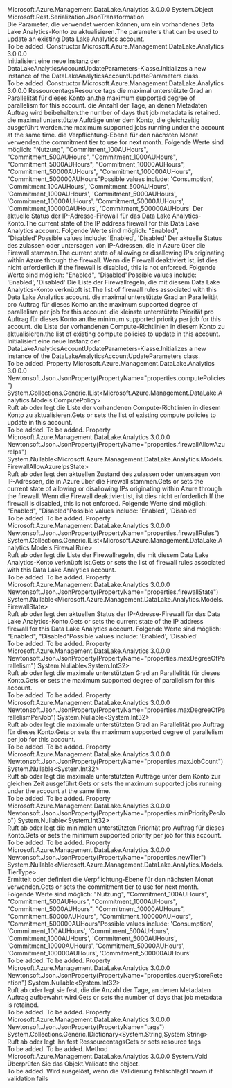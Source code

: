 <Type Name="DataLakeAnalyticsAccountUpdateParameters" FullName="Microsoft.Azure.Management.DataLake.Analytics.Models.DataLakeAnalyticsAccountUpdateParameters">
  <TypeSignature Language="C#" Value="public class DataLakeAnalyticsAccountUpdateParameters" />
  <TypeSignature Language="ILAsm" Value=".class public auto ansi beforefieldinit DataLakeAnalyticsAccountUpdateParameters extends System.Object" />
  <TypeSignature Language="DocId" Value="T:Microsoft.Azure.Management.DataLake.Analytics.Models.DataLakeAnalyticsAccountUpdateParameters" />
  <TypeSignature Language="VB.NET" Value="Public Class DataLakeAnalyticsAccountUpdateParameters" />
  <TypeSignature Language="F#" Value="type DataLakeAnalyticsAccountUpdateParameters = class" />
  <AssemblyInfo>
    <AssemblyName>Microsoft.Azure.Management.DataLake.Analytics</AssemblyName>
    <AssemblyVersion>3.0.0.0</AssemblyVersion>
  </AssemblyInfo>
  <Base>
    <BaseTypeName>System.Object</BaseTypeName>
  </Base>
  <Interfaces />
  <Attributes>
    <Attribute>
      <AttributeName>Microsoft.Rest.Serialization.JsonTransformation</AttributeName>
    </Attribute>
  </Attributes>
  <Docs>
    <summary>
            <span data-ttu-id="54406-101">Die Parameter, die verwendet werden können, um ein vorhandenes Data Lake Analytics-Konto zu aktualisieren.</span><span class="sxs-lookup"><span data-stu-id="54406-101">The parameters that can be used to update an existing Data Lake Analytics account.</span></span>
            </summary>
    <remarks>To be added.</remarks>
  </Docs>
  <Members>
    <Member MemberName=".ctor">
      <MemberSignature Language="C#" Value="public DataLakeAnalyticsAccountUpdateParameters ();" />
      <MemberSignature Language="ILAsm" Value=".method public hidebysig specialname rtspecialname instance void .ctor() cil managed" />
      <MemberSignature Language="DocId" Value="M:Microsoft.Azure.Management.DataLake.Analytics.Models.DataLakeAnalyticsAccountUpdateParameters.#ctor" />
      <MemberSignature Language="VB.NET" Value="Public Sub New ()" />
      <MemberType>Constructor</MemberType>
      <AssemblyInfo>
        <AssemblyName>Microsoft.Azure.Management.DataLake.Analytics</AssemblyName>
        <AssemblyVersion>3.0.0.0</AssemblyVersion>
      </AssemblyInfo>
      <Parameters />
      <Docs>
        <summary>
            <span data-ttu-id="54406-102">Initialisiert eine neue Instanz der DataLakeAnalyticsAccountUpdateParameters-Klasse.</span><span class="sxs-lookup"><span data-stu-id="54406-102">Initializes a new instance of the DataLakeAnalyticsAccountUpdateParameters class.</span></span>
            </summary>
        <remarks>To be added.</remarks>
      </Docs>
    </Member>
    <Member MemberName=".ctor">
      <MemberSignature Language="C#" Value="public DataLakeAnalyticsAccountUpdateParameters (System.Collections.Generic.IDictionary&lt;string,string&gt; tags = null, Nullable&lt;int&gt; maxDegreeOfParallelism = null, Nullable&lt;int&gt; queryStoreRetention = null, Nullable&lt;int&gt; maxJobCount = null, Nullable&lt;Microsoft.Azure.Management.DataLake.Analytics.Models.TierType&gt; newTier = null, Nullable&lt;Microsoft.Azure.Management.DataLake.Analytics.Models.FirewallState&gt; firewallState = null, Nullable&lt;Microsoft.Azure.Management.DataLake.Analytics.Models.FirewallAllowAzureIpsState&gt; firewallAllowAzureIps = null, System.Collections.Generic.IList&lt;Microsoft.Azure.Management.DataLake.Analytics.Models.FirewallRule&gt; firewallRules = null, Nullable&lt;int&gt; maxDegreeOfParallelismPerJob = null, Nullable&lt;int&gt; minPriorityPerJob = null, System.Collections.Generic.IList&lt;Microsoft.Azure.Management.DataLake.Analytics.Models.ComputePolicy&gt; computePolicies = null);" />
      <MemberSignature Language="ILAsm" Value=".method public hidebysig specialname rtspecialname instance void .ctor(class System.Collections.Generic.IDictionary`2&lt;string, string&gt; tags, valuetype System.Nullable`1&lt;int32&gt; maxDegreeOfParallelism, valuetype System.Nullable`1&lt;int32&gt; queryStoreRetention, valuetype System.Nullable`1&lt;int32&gt; maxJobCount, valuetype System.Nullable`1&lt;valuetype Microsoft.Azure.Management.DataLake.Analytics.Models.TierType&gt; newTier, valuetype System.Nullable`1&lt;valuetype Microsoft.Azure.Management.DataLake.Analytics.Models.FirewallState&gt; firewallState, valuetype System.Nullable`1&lt;valuetype Microsoft.Azure.Management.DataLake.Analytics.Models.FirewallAllowAzureIpsState&gt; firewallAllowAzureIps, class System.Collections.Generic.IList`1&lt;class Microsoft.Azure.Management.DataLake.Analytics.Models.FirewallRule&gt; firewallRules, valuetype System.Nullable`1&lt;int32&gt; maxDegreeOfParallelismPerJob, valuetype System.Nullable`1&lt;int32&gt; minPriorityPerJob, class System.Collections.Generic.IList`1&lt;class Microsoft.Azure.Management.DataLake.Analytics.Models.ComputePolicy&gt; computePolicies) cil managed" />
      <MemberSignature Language="DocId" Value="M:Microsoft.Azure.Management.DataLake.Analytics.Models.DataLakeAnalyticsAccountUpdateParameters.#ctor(System.Collections.Generic.IDictionary{System.String,System.String},System.Nullable{System.Int32},System.Nullable{System.Int32},System.Nullable{System.Int32},System.Nullable{Microsoft.Azure.Management.DataLake.Analytics.Models.TierType},System.Nullable{Microsoft.Azure.Management.DataLake.Analytics.Models.FirewallState},System.Nullable{Microsoft.Azure.Management.DataLake.Analytics.Models.FirewallAllowAzureIpsState},System.Collections.Generic.IList{Microsoft.Azure.Management.DataLake.Analytics.Models.FirewallRule},System.Nullable{System.Int32},System.Nullable{System.Int32},System.Collections.Generic.IList{Microsoft.Azure.Management.DataLake.Analytics.Models.ComputePolicy})" />
      <MemberSignature Language="VB.NET" Value="Public Sub New (Optional tags As IDictionary(Of String, String) = null, Optional maxDegreeOfParallelism As Nullable(Of Integer) = null, Optional queryStoreRetention As Nullable(Of Integer) = null, Optional maxJobCount As Nullable(Of Integer) = null, Optional newTier As Nullable(Of TierType) = null, Optional firewallState As Nullable(Of FirewallState) = null, Optional firewallAllowAzureIps As Nullable(Of FirewallAllowAzureIpsState) = null, Optional firewallRules As IList(Of FirewallRule) = null, Optional maxDegreeOfParallelismPerJob As Nullable(Of Integer) = null, Optional minPriorityPerJob As Nullable(Of Integer) = null, Optional computePolicies As IList(Of ComputePolicy) = null)" />
      <MemberSignature Language="F#" Value="new Microsoft.Azure.Management.DataLake.Analytics.Models.DataLakeAnalyticsAccountUpdateParameters : System.Collections.Generic.IDictionary&lt;string, string&gt; * Nullable&lt;int&gt; * Nullable&lt;int&gt; * Nullable&lt;int&gt; * Nullable&lt;Microsoft.Azure.Management.DataLake.Analytics.Models.TierType&gt; * Nullable&lt;Microsoft.Azure.Management.DataLake.Analytics.Models.FirewallState&gt; * Nullable&lt;Microsoft.Azure.Management.DataLake.Analytics.Models.FirewallAllowAzureIpsState&gt; * System.Collections.Generic.IList&lt;Microsoft.Azure.Management.DataLake.Analytics.Models.FirewallRule&gt; * Nullable&lt;int&gt; * Nullable&lt;int&gt; * System.Collections.Generic.IList&lt;Microsoft.Azure.Management.DataLake.Analytics.Models.ComputePolicy&gt; -&gt; Microsoft.Azure.Management.DataLake.Analytics.Models.DataLakeAnalyticsAccountUpdateParameters" Usage="new Microsoft.Azure.Management.DataLake.Analytics.Models.DataLakeAnalyticsAccountUpdateParameters (tags, maxDegreeOfParallelism, queryStoreRetention, maxJobCount, newTier, firewallState, firewallAllowAzureIps, firewallRules, maxDegreeOfParallelismPerJob, minPriorityPerJob, computePolicies)" />
      <MemberType>Constructor</MemberType>
      <AssemblyInfo>
        <AssemblyName>Microsoft.Azure.Management.DataLake.Analytics</AssemblyName>
        <AssemblyVersion>3.0.0.0</AssemblyVersion>
      </AssemblyInfo>
      <Parameters>
        <Parameter Name="tags" Type="System.Collections.Generic.IDictionary&lt;System.String,System.String&gt;" />
        <Parameter Name="maxDegreeOfParallelism" Type="System.Nullable&lt;System.Int32&gt;" />
        <Parameter Name="queryStoreRetention" Type="System.Nullable&lt;System.Int32&gt;" />
        <Parameter Name="maxJobCount" Type="System.Nullable&lt;System.Int32&gt;" />
        <Parameter Name="newTier" Type="System.Nullable&lt;Microsoft.Azure.Management.DataLake.Analytics.Models.TierType&gt;" />
        <Parameter Name="firewallState" Type="System.Nullable&lt;Microsoft.Azure.Management.DataLake.Analytics.Models.FirewallState&gt;" />
        <Parameter Name="firewallAllowAzureIps" Type="System.Nullable&lt;Microsoft.Azure.Management.DataLake.Analytics.Models.FirewallAllowAzureIpsState&gt;" />
        <Parameter Name="firewallRules" Type="System.Collections.Generic.IList&lt;Microsoft.Azure.Management.DataLake.Analytics.Models.FirewallRule&gt;" />
        <Parameter Name="maxDegreeOfParallelismPerJob" Type="System.Nullable&lt;System.Int32&gt;" />
        <Parameter Name="minPriorityPerJob" Type="System.Nullable&lt;System.Int32&gt;" />
        <Parameter Name="computePolicies" Type="System.Collections.Generic.IList&lt;Microsoft.Azure.Management.DataLake.Analytics.Models.ComputePolicy&gt;" />
      </Parameters>
      <Docs>
        <param name="tags"><span data-ttu-id="54406-103">Ressourcentags</span><span class="sxs-lookup"><span data-stu-id="54406-103">Resource tags</span></span></param>
        <param name="maxDegreeOfParallelism"><span data-ttu-id="54406-104">die maximal unterstützte Grad an Parallelität für dieses Konto an.</span><span class="sxs-lookup"><span data-stu-id="54406-104">the maximum supported degree of parallelism for this account.</span></span></param>
        <param name="queryStoreRetention"><span data-ttu-id="54406-105">die Anzahl der Tage, an denen Metadaten Auftrag wird beibehalten.</span><span class="sxs-lookup"><span data-stu-id="54406-105">the number of days that job metadata is retained.</span></span></param>
        <param name="maxJobCount"><span data-ttu-id="54406-106">die maximal unterstützte Aufträge unter dem Konto, die gleichzeitig ausgeführt werden.</span><span class="sxs-lookup"><span data-stu-id="54406-106">the maximum supported jobs running under the account at the same time.</span></span></param>
        <param name="newTier"><span data-ttu-id="54406-107">die Verpflichtung-Ebene für den nächsten Monat verwenden.</span><span class="sxs-lookup"><span data-stu-id="54406-107">the commitment tier to use for next month.</span></span>
            <span data-ttu-id="54406-108">Folgende Werte sind möglich: "Nutzung", "Commitment_100AUHours", "Commitment_500AUHours", "Commitment_1000AUHours", "Commitment_5000AUHours", "Commitment_10000AUHours", "Commitment_50000AUHours", "Commitment_100000AUHours", "Commitment_500000AUHours"</span><span class="sxs-lookup"><span data-stu-id="54406-108">Possible values include: 'Consumption', 'Commitment_100AUHours', 'Commitment_500AUHours', 'Commitment_1000AUHours', 'Commitment_5000AUHours', 'Commitment_10000AUHours', 'Commitment_50000AUHours', 'Commitment_100000AUHours', 'Commitment_500000AUHours'</span></span></param>
        <param name="firewallState"><span data-ttu-id="54406-109">Der aktuelle Status der IP-Adresse-Firewall für das Data Lake Analytics-Konto.</span><span class="sxs-lookup"><span data-stu-id="54406-109">The current state of the IP address firewall for this Data Lake Analytics account.</span></span> <span data-ttu-id="54406-110">Folgende Werte sind möglich: "Enabled", "Disabled"</span><span class="sxs-lookup"><span data-stu-id="54406-110">Possible values include: 'Enabled', 'Disabled'</span></span></param>
        <param name="firewallAllowAzureIps"><span data-ttu-id="54406-111">Der aktuelle Status des zulassen oder untersagen von IP-Adressen, die in Azure über die Firewall stammen.</span><span class="sxs-lookup"><span data-stu-id="54406-111">The current state of allowing or disallowing IPs originating within Azure through the firewall.</span></span>
            <span data-ttu-id="54406-112">Wenn die Firewall deaktiviert ist, ist dies nicht erforderlich.</span><span class="sxs-lookup"><span data-stu-id="54406-112">If the firewall is disabled, this is not enforced.</span></span> <span data-ttu-id="54406-113">Folgende Werte sind möglich: "Enabled", "Disabled"</span><span class="sxs-lookup"><span data-stu-id="54406-113">Possible values include: 'Enabled', 'Disabled'</span></span></param>
        <param name="firewallRules"><span data-ttu-id="54406-114">Die Liste der Firewallregeln, die mit diesem Data Lake Analytics-Konto verknüpft ist.</span><span class="sxs-lookup"><span data-stu-id="54406-114">The list of firewall rules associated with this Data Lake Analytics account.</span></span></param>
        <param name="maxDegreeOfParallelismPerJob"><span data-ttu-id="54406-115">die maximal unterstützte Grad an Parallelität pro Auftrag für dieses Konto an.</span><span class="sxs-lookup"><span data-stu-id="54406-115">the maximum supported degree of parallelism per job for this account.</span></span></param>
        <param name="minPriorityPerJob"><span data-ttu-id="54406-116">die kleinste unterstützte Priorität pro Auftrag für dieses Konto an.</span><span class="sxs-lookup"><span data-stu-id="54406-116">the minimum supported priority per job for this account.</span></span></param>
        <param name="computePolicies"><span data-ttu-id="54406-117">die Liste der vorhandenen Compute-Richtlinien in diesem Konto zu aktualisieren.</span><span class="sxs-lookup"><span data-stu-id="54406-117">the list of existing compute policies to update in this account.</span></span></param>
        <summary>
            <span data-ttu-id="54406-118">Initialisiert eine neue Instanz der DataLakeAnalyticsAccountUpdateParameters-Klasse.</span><span class="sxs-lookup"><span data-stu-id="54406-118">Initializes a new instance of the DataLakeAnalyticsAccountUpdateParameters class.</span></span>
            </summary>
        <remarks>To be added.</remarks>
      </Docs>
    </Member>
    <Member MemberName="ComputePolicies">
      <MemberSignature Language="C#" Value="public System.Collections.Generic.IList&lt;Microsoft.Azure.Management.DataLake.Analytics.Models.ComputePolicy&gt; ComputePolicies { get; set; }" />
      <MemberSignature Language="ILAsm" Value=".property instance class System.Collections.Generic.IList`1&lt;class Microsoft.Azure.Management.DataLake.Analytics.Models.ComputePolicy&gt; ComputePolicies" />
      <MemberSignature Language="DocId" Value="P:Microsoft.Azure.Management.DataLake.Analytics.Models.DataLakeAnalyticsAccountUpdateParameters.ComputePolicies" />
      <MemberSignature Language="VB.NET" Value="Public Property ComputePolicies As IList(Of ComputePolicy)" />
      <MemberSignature Language="F#" Value="member this.ComputePolicies : System.Collections.Generic.IList&lt;Microsoft.Azure.Management.DataLake.Analytics.Models.ComputePolicy&gt; with get, set" Usage="Microsoft.Azure.Management.DataLake.Analytics.Models.DataLakeAnalyticsAccountUpdateParameters.ComputePolicies" />
      <MemberType>Property</MemberType>
      <AssemblyInfo>
        <AssemblyName>Microsoft.Azure.Management.DataLake.Analytics</AssemblyName>
        <AssemblyVersion>3.0.0.0</AssemblyVersion>
      </AssemblyInfo>
      <Attributes>
        <Attribute>
          <AttributeName>Newtonsoft.Json.JsonProperty(PropertyName="properties.computePolicies")</AttributeName>
        </Attribute>
      </Attributes>
      <ReturnValue>
        <ReturnType>System.Collections.Generic.IList&lt;Microsoft.Azure.Management.DataLake.Analytics.Models.ComputePolicy&gt;</ReturnType>
      </ReturnValue>
      <Docs>
        <summary>
            <span data-ttu-id="54406-119">Ruft ab oder legt die Liste der vorhandenen Compute-Richtlinien in diesem Konto zu aktualisieren.</span><span class="sxs-lookup"><span data-stu-id="54406-119">Gets or sets the list of existing compute policies to update in this account.</span></span>
            </summary>
        <value>To be added.</value>
        <remarks>To be added.</remarks>
      </Docs>
    </Member>
    <Member MemberName="FirewallAllowAzureIps">
      <MemberSignature Language="C#" Value="public Nullable&lt;Microsoft.Azure.Management.DataLake.Analytics.Models.FirewallAllowAzureIpsState&gt; FirewallAllowAzureIps { get; set; }" />
      <MemberSignature Language="ILAsm" Value=".property instance valuetype System.Nullable`1&lt;valuetype Microsoft.Azure.Management.DataLake.Analytics.Models.FirewallAllowAzureIpsState&gt; FirewallAllowAzureIps" />
      <MemberSignature Language="DocId" Value="P:Microsoft.Azure.Management.DataLake.Analytics.Models.DataLakeAnalyticsAccountUpdateParameters.FirewallAllowAzureIps" />
      <MemberSignature Language="VB.NET" Value="Public Property FirewallAllowAzureIps As Nullable(Of FirewallAllowAzureIpsState)" />
      <MemberSignature Language="F#" Value="member this.FirewallAllowAzureIps : Nullable&lt;Microsoft.Azure.Management.DataLake.Analytics.Models.FirewallAllowAzureIpsState&gt; with get, set" Usage="Microsoft.Azure.Management.DataLake.Analytics.Models.DataLakeAnalyticsAccountUpdateParameters.FirewallAllowAzureIps" />
      <MemberType>Property</MemberType>
      <AssemblyInfo>
        <AssemblyName>Microsoft.Azure.Management.DataLake.Analytics</AssemblyName>
        <AssemblyVersion>3.0.0.0</AssemblyVersion>
      </AssemblyInfo>
      <Attributes>
        <Attribute>
          <AttributeName>Newtonsoft.Json.JsonProperty(PropertyName="properties.firewallAllowAzureIps")</AttributeName>
        </Attribute>
      </Attributes>
      <ReturnValue>
        <ReturnType>System.Nullable&lt;Microsoft.Azure.Management.DataLake.Analytics.Models.FirewallAllowAzureIpsState&gt;</ReturnType>
      </ReturnValue>
      <Docs>
        <summary>
            <span data-ttu-id="54406-120">Ruft ab oder legt den aktuellen Zustand des zulassen oder untersagen von IP-Adressen, die in Azure über die Firewall stammen.</span><span class="sxs-lookup"><span data-stu-id="54406-120">Gets or sets the current state of allowing or disallowing IPs originating within Azure through the firewall.</span></span> <span data-ttu-id="54406-121">Wenn die Firewall deaktiviert ist, ist dies nicht erforderlich.</span><span class="sxs-lookup"><span data-stu-id="54406-121">If the firewall is disabled, this is not enforced.</span></span> <span data-ttu-id="54406-122">Folgende Werte sind möglich: "Enabled", "Disabled"</span><span class="sxs-lookup"><span data-stu-id="54406-122">Possible values include: 'Enabled', 'Disabled'</span></span>
            </summary>
        <value>To be added.</value>
        <remarks>To be added.</remarks>
      </Docs>
    </Member>
    <Member MemberName="FirewallRules">
      <MemberSignature Language="C#" Value="public System.Collections.Generic.IList&lt;Microsoft.Azure.Management.DataLake.Analytics.Models.FirewallRule&gt; FirewallRules { get; set; }" />
      <MemberSignature Language="ILAsm" Value=".property instance class System.Collections.Generic.IList`1&lt;class Microsoft.Azure.Management.DataLake.Analytics.Models.FirewallRule&gt; FirewallRules" />
      <MemberSignature Language="DocId" Value="P:Microsoft.Azure.Management.DataLake.Analytics.Models.DataLakeAnalyticsAccountUpdateParameters.FirewallRules" />
      <MemberSignature Language="VB.NET" Value="Public Property FirewallRules As IList(Of FirewallRule)" />
      <MemberSignature Language="F#" Value="member this.FirewallRules : System.Collections.Generic.IList&lt;Microsoft.Azure.Management.DataLake.Analytics.Models.FirewallRule&gt; with get, set" Usage="Microsoft.Azure.Management.DataLake.Analytics.Models.DataLakeAnalyticsAccountUpdateParameters.FirewallRules" />
      <MemberType>Property</MemberType>
      <AssemblyInfo>
        <AssemblyName>Microsoft.Azure.Management.DataLake.Analytics</AssemblyName>
        <AssemblyVersion>3.0.0.0</AssemblyVersion>
      </AssemblyInfo>
      <Attributes>
        <Attribute>
          <AttributeName>Newtonsoft.Json.JsonProperty(PropertyName="properties.firewallRules")</AttributeName>
        </Attribute>
      </Attributes>
      <ReturnValue>
        <ReturnType>System.Collections.Generic.IList&lt;Microsoft.Azure.Management.DataLake.Analytics.Models.FirewallRule&gt;</ReturnType>
      </ReturnValue>
      <Docs>
        <summary>
            <span data-ttu-id="54406-123">Ruft ab oder legt die Liste der Firewallregeln, die mit diesem Data Lake Analytics-Konto verknüpft ist.</span><span class="sxs-lookup"><span data-stu-id="54406-123">Gets or sets the list of firewall rules associated with this Data Lake Analytics account.</span></span>
            </summary>
        <value>To be added.</value>
        <remarks>To be added.</remarks>
      </Docs>
    </Member>
    <Member MemberName="FirewallState">
      <MemberSignature Language="C#" Value="public Nullable&lt;Microsoft.Azure.Management.DataLake.Analytics.Models.FirewallState&gt; FirewallState { get; set; }" />
      <MemberSignature Language="ILAsm" Value=".property instance valuetype System.Nullable`1&lt;valuetype Microsoft.Azure.Management.DataLake.Analytics.Models.FirewallState&gt; FirewallState" />
      <MemberSignature Language="DocId" Value="P:Microsoft.Azure.Management.DataLake.Analytics.Models.DataLakeAnalyticsAccountUpdateParameters.FirewallState" />
      <MemberSignature Language="VB.NET" Value="Public Property FirewallState As Nullable(Of FirewallState)" />
      <MemberSignature Language="F#" Value="member this.FirewallState : Nullable&lt;Microsoft.Azure.Management.DataLake.Analytics.Models.FirewallState&gt; with get, set" Usage="Microsoft.Azure.Management.DataLake.Analytics.Models.DataLakeAnalyticsAccountUpdateParameters.FirewallState" />
      <MemberType>Property</MemberType>
      <AssemblyInfo>
        <AssemblyName>Microsoft.Azure.Management.DataLake.Analytics</AssemblyName>
        <AssemblyVersion>3.0.0.0</AssemblyVersion>
      </AssemblyInfo>
      <Attributes>
        <Attribute>
          <AttributeName>Newtonsoft.Json.JsonProperty(PropertyName="properties.firewallState")</AttributeName>
        </Attribute>
      </Attributes>
      <ReturnValue>
        <ReturnType>System.Nullable&lt;Microsoft.Azure.Management.DataLake.Analytics.Models.FirewallState&gt;</ReturnType>
      </ReturnValue>
      <Docs>
        <summary>
            <span data-ttu-id="54406-124">Ruft ab oder legt den aktuellen Status der IP-Adresse-Firewall für das Data Lake Analytics-Konto.</span><span class="sxs-lookup"><span data-stu-id="54406-124">Gets or sets the current state of the IP address firewall for this Data Lake Analytics account.</span></span> <span data-ttu-id="54406-125">Folgende Werte sind möglich: "Enabled", "Disabled"</span><span class="sxs-lookup"><span data-stu-id="54406-125">Possible values include: 'Enabled', 'Disabled'</span></span>
            </summary>
        <value>To be added.</value>
        <remarks>To be added.</remarks>
      </Docs>
    </Member>
    <Member MemberName="MaxDegreeOfParallelism">
      <MemberSignature Language="C#" Value="public Nullable&lt;int&gt; MaxDegreeOfParallelism { get; set; }" />
      <MemberSignature Language="ILAsm" Value=".property instance valuetype System.Nullable`1&lt;int32&gt; MaxDegreeOfParallelism" />
      <MemberSignature Language="DocId" Value="P:Microsoft.Azure.Management.DataLake.Analytics.Models.DataLakeAnalyticsAccountUpdateParameters.MaxDegreeOfParallelism" />
      <MemberSignature Language="VB.NET" Value="Public Property MaxDegreeOfParallelism As Nullable(Of Integer)" />
      <MemberSignature Language="F#" Value="member this.MaxDegreeOfParallelism : Nullable&lt;int&gt; with get, set" Usage="Microsoft.Azure.Management.DataLake.Analytics.Models.DataLakeAnalyticsAccountUpdateParameters.MaxDegreeOfParallelism" />
      <MemberType>Property</MemberType>
      <AssemblyInfo>
        <AssemblyName>Microsoft.Azure.Management.DataLake.Analytics</AssemblyName>
        <AssemblyVersion>3.0.0.0</AssemblyVersion>
      </AssemblyInfo>
      <Attributes>
        <Attribute>
          <AttributeName>Newtonsoft.Json.JsonProperty(PropertyName="properties.maxDegreeOfParallelism")</AttributeName>
        </Attribute>
      </Attributes>
      <ReturnValue>
        <ReturnType>System.Nullable&lt;System.Int32&gt;</ReturnType>
      </ReturnValue>
      <Docs>
        <summary>
            <span data-ttu-id="54406-126">Ruft ab oder legt die maximale unterstützten Grad an Parallelität für dieses Konto.</span><span class="sxs-lookup"><span data-stu-id="54406-126">Gets or sets the maximum supported degree of parallelism for this account.</span></span>
            </summary>
        <value>To be added.</value>
        <remarks>To be added.</remarks>
      </Docs>
    </Member>
    <Member MemberName="MaxDegreeOfParallelismPerJob">
      <MemberSignature Language="C#" Value="public Nullable&lt;int&gt; MaxDegreeOfParallelismPerJob { get; set; }" />
      <MemberSignature Language="ILAsm" Value=".property instance valuetype System.Nullable`1&lt;int32&gt; MaxDegreeOfParallelismPerJob" />
      <MemberSignature Language="DocId" Value="P:Microsoft.Azure.Management.DataLake.Analytics.Models.DataLakeAnalyticsAccountUpdateParameters.MaxDegreeOfParallelismPerJob" />
      <MemberSignature Language="VB.NET" Value="Public Property MaxDegreeOfParallelismPerJob As Nullable(Of Integer)" />
      <MemberSignature Language="F#" Value="member this.MaxDegreeOfParallelismPerJob : Nullable&lt;int&gt; with get, set" Usage="Microsoft.Azure.Management.DataLake.Analytics.Models.DataLakeAnalyticsAccountUpdateParameters.MaxDegreeOfParallelismPerJob" />
      <MemberType>Property</MemberType>
      <AssemblyInfo>
        <AssemblyName>Microsoft.Azure.Management.DataLake.Analytics</AssemblyName>
        <AssemblyVersion>3.0.0.0</AssemblyVersion>
      </AssemblyInfo>
      <Attributes>
        <Attribute>
          <AttributeName>Newtonsoft.Json.JsonProperty(PropertyName="properties.maxDegreeOfParallelismPerJob")</AttributeName>
        </Attribute>
      </Attributes>
      <ReturnValue>
        <ReturnType>System.Nullable&lt;System.Int32&gt;</ReturnType>
      </ReturnValue>
      <Docs>
        <summary>
            <span data-ttu-id="54406-127">Ruft ab oder legt die maximale unterstützten Grad an Parallelität pro Auftrag für dieses Konto.</span><span class="sxs-lookup"><span data-stu-id="54406-127">Gets or sets the maximum supported degree of parallelism per job for this account.</span></span>
            </summary>
        <value>To be added.</value>
        <remarks>To be added.</remarks>
      </Docs>
    </Member>
    <Member MemberName="MaxJobCount">
      <MemberSignature Language="C#" Value="public Nullable&lt;int&gt; MaxJobCount { get; set; }" />
      <MemberSignature Language="ILAsm" Value=".property instance valuetype System.Nullable`1&lt;int32&gt; MaxJobCount" />
      <MemberSignature Language="DocId" Value="P:Microsoft.Azure.Management.DataLake.Analytics.Models.DataLakeAnalyticsAccountUpdateParameters.MaxJobCount" />
      <MemberSignature Language="VB.NET" Value="Public Property MaxJobCount As Nullable(Of Integer)" />
      <MemberSignature Language="F#" Value="member this.MaxJobCount : Nullable&lt;int&gt; with get, set" Usage="Microsoft.Azure.Management.DataLake.Analytics.Models.DataLakeAnalyticsAccountUpdateParameters.MaxJobCount" />
      <MemberType>Property</MemberType>
      <AssemblyInfo>
        <AssemblyName>Microsoft.Azure.Management.DataLake.Analytics</AssemblyName>
        <AssemblyVersion>3.0.0.0</AssemblyVersion>
      </AssemblyInfo>
      <Attributes>
        <Attribute>
          <AttributeName>Newtonsoft.Json.JsonProperty(PropertyName="properties.maxJobCount")</AttributeName>
        </Attribute>
      </Attributes>
      <ReturnValue>
        <ReturnType>System.Nullable&lt;System.Int32&gt;</ReturnType>
      </ReturnValue>
      <Docs>
        <summary>
            <span data-ttu-id="54406-128">Ruft ab oder legt die maximale unterstützten Aufträge unter dem Konto zur gleichen Zeit ausgeführt.</span><span class="sxs-lookup"><span data-stu-id="54406-128">Gets or sets the maximum supported jobs running under the account at the same time.</span></span>
            </summary>
        <value>To be added.</value>
        <remarks>To be added.</remarks>
      </Docs>
    </Member>
    <Member MemberName="MinPriorityPerJob">
      <MemberSignature Language="C#" Value="public Nullable&lt;int&gt; MinPriorityPerJob { get; set; }" />
      <MemberSignature Language="ILAsm" Value=".property instance valuetype System.Nullable`1&lt;int32&gt; MinPriorityPerJob" />
      <MemberSignature Language="DocId" Value="P:Microsoft.Azure.Management.DataLake.Analytics.Models.DataLakeAnalyticsAccountUpdateParameters.MinPriorityPerJob" />
      <MemberSignature Language="VB.NET" Value="Public Property MinPriorityPerJob As Nullable(Of Integer)" />
      <MemberSignature Language="F#" Value="member this.MinPriorityPerJob : Nullable&lt;int&gt; with get, set" Usage="Microsoft.Azure.Management.DataLake.Analytics.Models.DataLakeAnalyticsAccountUpdateParameters.MinPriorityPerJob" />
      <MemberType>Property</MemberType>
      <AssemblyInfo>
        <AssemblyName>Microsoft.Azure.Management.DataLake.Analytics</AssemblyName>
        <AssemblyVersion>3.0.0.0</AssemblyVersion>
      </AssemblyInfo>
      <Attributes>
        <Attribute>
          <AttributeName>Newtonsoft.Json.JsonProperty(PropertyName="properties.minPriorityPerJob")</AttributeName>
        </Attribute>
      </Attributes>
      <ReturnValue>
        <ReturnType>System.Nullable&lt;System.Int32&gt;</ReturnType>
      </ReturnValue>
      <Docs>
        <summary>
            <span data-ttu-id="54406-129">Ruft ab oder legt die minimalen unterstützten Priorität pro Auftrag für dieses Konto.</span><span class="sxs-lookup"><span data-stu-id="54406-129">Gets or sets the minimum supported priority per job for this account.</span></span>
            </summary>
        <value>To be added.</value>
        <remarks>To be added.</remarks>
      </Docs>
    </Member>
    <Member MemberName="NewTier">
      <MemberSignature Language="C#" Value="public Nullable&lt;Microsoft.Azure.Management.DataLake.Analytics.Models.TierType&gt; NewTier { get; set; }" />
      <MemberSignature Language="ILAsm" Value=".property instance valuetype System.Nullable`1&lt;valuetype Microsoft.Azure.Management.DataLake.Analytics.Models.TierType&gt; NewTier" />
      <MemberSignature Language="DocId" Value="P:Microsoft.Azure.Management.DataLake.Analytics.Models.DataLakeAnalyticsAccountUpdateParameters.NewTier" />
      <MemberSignature Language="VB.NET" Value="Public Property NewTier As Nullable(Of TierType)" />
      <MemberSignature Language="F#" Value="member this.NewTier : Nullable&lt;Microsoft.Azure.Management.DataLake.Analytics.Models.TierType&gt; with get, set" Usage="Microsoft.Azure.Management.DataLake.Analytics.Models.DataLakeAnalyticsAccountUpdateParameters.NewTier" />
      <MemberType>Property</MemberType>
      <AssemblyInfo>
        <AssemblyName>Microsoft.Azure.Management.DataLake.Analytics</AssemblyName>
        <AssemblyVersion>3.0.0.0</AssemblyVersion>
      </AssemblyInfo>
      <Attributes>
        <Attribute>
          <AttributeName>Newtonsoft.Json.JsonProperty(PropertyName="properties.newTier")</AttributeName>
        </Attribute>
      </Attributes>
      <ReturnValue>
        <ReturnType>System.Nullable&lt;Microsoft.Azure.Management.DataLake.Analytics.Models.TierType&gt;</ReturnType>
      </ReturnValue>
      <Docs>
        <summary>
            <span data-ttu-id="54406-130">Ermittelt oder definiert die Verpflichtung-Ebene für den nächsten Monat verwenden.</span><span class="sxs-lookup"><span data-stu-id="54406-130">Gets or sets the commitment tier to use for next month.</span></span> <span data-ttu-id="54406-131">Folgende Werte sind möglich: "Nutzung", "Commitment_100AUHours", "Commitment_500AUHours", "Commitment_1000AUHours", "Commitment_5000AUHours", "Commitment_10000AUHours", "Commitment_50000AUHours", "Commitment_100000AUHours", "Commitment_500000AUHours"</span><span class="sxs-lookup"><span data-stu-id="54406-131">Possible values include: 'Consumption', 'Commitment_100AUHours', 'Commitment_500AUHours', 'Commitment_1000AUHours', 'Commitment_5000AUHours', 'Commitment_10000AUHours', 'Commitment_50000AUHours', 'Commitment_100000AUHours', 'Commitment_500000AUHours'</span></span>
            </summary>
        <value>To be added.</value>
        <remarks>To be added.</remarks>
      </Docs>
    </Member>
    <Member MemberName="QueryStoreRetention">
      <MemberSignature Language="C#" Value="public Nullable&lt;int&gt; QueryStoreRetention { get; set; }" />
      <MemberSignature Language="ILAsm" Value=".property instance valuetype System.Nullable`1&lt;int32&gt; QueryStoreRetention" />
      <MemberSignature Language="DocId" Value="P:Microsoft.Azure.Management.DataLake.Analytics.Models.DataLakeAnalyticsAccountUpdateParameters.QueryStoreRetention" />
      <MemberSignature Language="VB.NET" Value="Public Property QueryStoreRetention As Nullable(Of Integer)" />
      <MemberSignature Language="F#" Value="member this.QueryStoreRetention : Nullable&lt;int&gt; with get, set" Usage="Microsoft.Azure.Management.DataLake.Analytics.Models.DataLakeAnalyticsAccountUpdateParameters.QueryStoreRetention" />
      <MemberType>Property</MemberType>
      <AssemblyInfo>
        <AssemblyName>Microsoft.Azure.Management.DataLake.Analytics</AssemblyName>
        <AssemblyVersion>3.0.0.0</AssemblyVersion>
      </AssemblyInfo>
      <Attributes>
        <Attribute>
          <AttributeName>Newtonsoft.Json.JsonProperty(PropertyName="properties.queryStoreRetention")</AttributeName>
        </Attribute>
      </Attributes>
      <ReturnValue>
        <ReturnType>System.Nullable&lt;System.Int32&gt;</ReturnType>
      </ReturnValue>
      <Docs>
        <summary>
            <span data-ttu-id="54406-132">Ruft ab oder legt sie fest, die die Anzahl der Tage, an denen Metadaten Auftrag aufbewahrt wird.</span><span class="sxs-lookup"><span data-stu-id="54406-132">Gets or sets the number of days that job metadata is retained.</span></span>
            </summary>
        <value>To be added.</value>
        <remarks>To be added.</remarks>
      </Docs>
    </Member>
    <Member MemberName="Tags">
      <MemberSignature Language="C#" Value="public System.Collections.Generic.IDictionary&lt;string,string&gt; Tags { get; set; }" />
      <MemberSignature Language="ILAsm" Value=".property instance class System.Collections.Generic.IDictionary`2&lt;string, string&gt; Tags" />
      <MemberSignature Language="DocId" Value="P:Microsoft.Azure.Management.DataLake.Analytics.Models.DataLakeAnalyticsAccountUpdateParameters.Tags" />
      <MemberSignature Language="VB.NET" Value="Public Property Tags As IDictionary(Of String, String)" />
      <MemberSignature Language="F#" Value="member this.Tags : System.Collections.Generic.IDictionary&lt;string, string&gt; with get, set" Usage="Microsoft.Azure.Management.DataLake.Analytics.Models.DataLakeAnalyticsAccountUpdateParameters.Tags" />
      <MemberType>Property</MemberType>
      <AssemblyInfo>
        <AssemblyName>Microsoft.Azure.Management.DataLake.Analytics</AssemblyName>
        <AssemblyVersion>3.0.0.0</AssemblyVersion>
      </AssemblyInfo>
      <Attributes>
        <Attribute>
          <AttributeName>Newtonsoft.Json.JsonProperty(PropertyName="tags")</AttributeName>
        </Attribute>
      </Attributes>
      <ReturnValue>
        <ReturnType>System.Collections.Generic.IDictionary&lt;System.String,System.String&gt;</ReturnType>
      </ReturnValue>
      <Docs>
        <summary>
            <span data-ttu-id="54406-133">Ruft ab oder legt ihn fest Ressourcentags</span><span class="sxs-lookup"><span data-stu-id="54406-133">Gets or sets resource tags</span></span>
            </summary>
        <value>To be added.</value>
        <remarks>To be added.</remarks>
      </Docs>
    </Member>
    <Member MemberName="Validate">
      <MemberSignature Language="C#" Value="public virtual void Validate ();" />
      <MemberSignature Language="ILAsm" Value=".method public hidebysig newslot virtual instance void Validate() cil managed" />
      <MemberSignature Language="DocId" Value="M:Microsoft.Azure.Management.DataLake.Analytics.Models.DataLakeAnalyticsAccountUpdateParameters.Validate" />
      <MemberSignature Language="VB.NET" Value="Public Overridable Sub Validate ()" />
      <MemberSignature Language="F#" Value="abstract member Validate : unit -&gt; unit&#xA;override this.Validate : unit -&gt; unit" Usage="dataLakeAnalyticsAccountUpdateParameters.Validate " />
      <MemberType>Method</MemberType>
      <AssemblyInfo>
        <AssemblyName>Microsoft.Azure.Management.DataLake.Analytics</AssemblyName>
        <AssemblyVersion>3.0.0.0</AssemblyVersion>
      </AssemblyInfo>
      <ReturnValue>
        <ReturnType>System.Void</ReturnType>
      </ReturnValue>
      <Parameters />
      <Docs>
        <summary>
            <span data-ttu-id="54406-134">Überprüfen Sie das Objekt.</span><span class="sxs-lookup"><span data-stu-id="54406-134">Validate the object.</span></span>
            </summary>
        <remarks>To be added.</remarks>
        <exception cref="T:Microsoft.Rest.ValidationException">
            <span data-ttu-id="54406-135">Wird ausgelöst, wenn die Validierung fehlschlägt</span><span class="sxs-lookup"><span data-stu-id="54406-135">Thrown if validation fails</span></span>
            </exception>
      </Docs>
    </Member>
  </Members>
</Type>